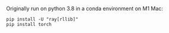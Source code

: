 Originally run on python 3.8 in a conda environment on M1 Mac:
```
pip install -U "ray[rllib]"
pip install torch
```
